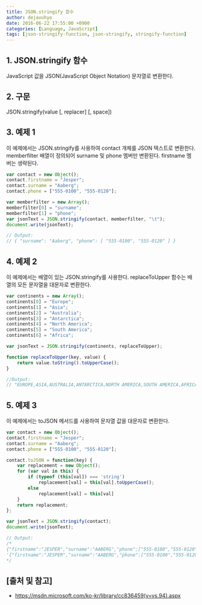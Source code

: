 ```yaml
---
title: JSON.stringify 함수
author: dejavuhyo
date: 2016-06-22 17:55:00 +0900
categories: [Language, JavaScript]
tags: [json-stringify-function, json-stringify, stringify-function]
---
```


## 1. JSON.stringify 함수
JavaScript 값을 JSON(JavaScript Object Notation) 문자열로 변환한다.

## 2. 구문
JSON.stringify(value [, replacer] [, space])

## 3. 예제 1
이 예제에서는 JSON.stringify를 사용하여 contact 개체를 JSON 텍스트로 변환한다. memberfilter 배열이 정의되어 surname 및 phone 멤버만 변환된다. firstname 멤버는 생략된다.

```javascript
var contact = new Object();
contact.firstname = "Jesper";
contact.surname = "Aaberg";
contact.phone = ["555-0100", "555-0120"];

var memberfilter = new Array();
memberfilter[0] = "surname";
memberfilter[1] = "phone";
var jsonText = JSON.stringify(contact, memberfilter, "\t");
document.write(jsonText);

// Output: 
// { "surname": "Aaberg", "phone": [ "555-0100", "555-0120" ] }
```

## 4. 예제 2
이 예제에서는 배열이 있는 JSON.stringify를 사용한다. replaceToUpper 함수는 배열의 모든 문자열을 대문자로 변환한다.

```javascript
var continents = new Array();
continents[0] = "Europe";
continents[1] = "Asia";
continents[2] = "Australia";
continents[3] = "Antarctica";
continents[4] = "North America";
continents[5] = "South America";
continents[6] = "Africa";

var jsonText = JSON.stringify(continents, replaceToUpper);

function replaceToUpper(key, value) {
    return value.toString().toUpperCase();
}

//Output:
// "EUROPE,ASIA,AUSTRALIA,ANTARCTICA,NORTH AMERICA,SOUTH AMERICA,AFRICA"
```

## 5. 예제 3
이 예제에서는 toJSON 메서드를 사용하여 문자열 값을 대문자로 변환한다.

```javascript
var contact = new Object(); 
contact.firstname = "Jesper";
contact.surname = "Aaberg";
contact.phone = ["555-0100", "555-0120"];

contact.toJSON = function(key) {
    var replacement = new Object();
    for (var val in this) {
        if (typeof (this[val]) === 'string')
            replacement[val] = this[val].toUpperCase();
        else
            replacement[val] = this[val]
    }
    return replacement;
};

var jsonText = JSON.stringify(contact);
document.write(jsonText);

// Output:
/*
{"firstname":"JESPER","surname":"AABERG","phone":["555-0100","555-0120"]}
'{"firstname":"JESPER","surname":"AABERG","phone":["555-0100","555-0120"]}'
*/
```

## [출처 및 참고]
* <https://msdn.microsoft.com/ko-kr/library/cc836459(v=vs.94).aspx>
